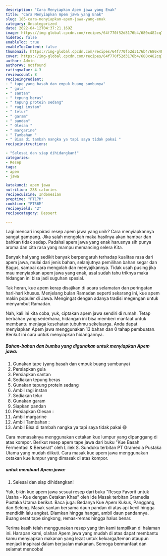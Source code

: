 ```yaml
---
description: "Cara Menyiapkan Apem jawa yang Enak"
title: "Cara Menyiapkan Apem jawa yang Enak"
slug: 185-cara-menyiapkan-apem-jawa-yang-enak
category: Uncategorized
date: 2022-04-12T04:37:21.169Z
image: https://img-global.cpcdn.com/recipes/64f770f52d3176b4/680x482cq70/apem-jawa-foto-resep-utama.jpg
hideToc: false
enableToc: true
enableTocContent: false
thumbnail: https://img-global.cpcdn.com/recipes/64f770f52d3176b4/680x482cq70/apem-jawa-foto-resep-utama.jpg
cover: https://img-global.cpcdn.com/recipes/64f770f52d3176b4/680x482cq70/apem-jawa-foto-resep-utama.jpg
author: Admin
authorAv: notfound
ratingvalue: 4.3
reviewcount: 8
recipeingredient:
- " tape yang basah dan empuk buang sumbunya"
- " gula"
- " santan"
- " tepung beras"
- " tepung protein sedang"
- " ragi instan"
- " telur"
- " garam"
- " pandan"
- " Olesan "
- " margarine"
- " Tambahan "
- " Bisa di tambah nangka ya tapi saya tidak pakai "
recipeinstructions:

- "Selesai dan siap dihidangkan!"
categories:
- Resep
tags:
- apem
- jawa

katakunci: apem jawa 
nutrition: 288 calories
recipecuisine: Indonesian
preptime: "PT17M"
cooktime: "PT56M"
recipeyield: "2"
recipecategory: Dessert

---
```





Lagi mencari inspirasi resep apem jawa yang unik? Cara menyiapkannya sangat gampang. Jika salah mengolah maka hasilnya akan hambar dan bahkan tidak sedap. Padahal apem jawa yang enak harusnya sih punya aroma dan cita rasa yang mampu memancing selera Kita.





Banyak hal yang sedikit banyak berpengaruh terhadap kualitas rasa dari apem jawa, mulai dari jenis bahan, selanjutnya pemilihan bahan segar dan Bagus, sampai cara mengolah dan menyajikannya. Tidak usah pusing jika mau menyiapkan apem jawa yang enak,      asal sudah tahu triknya maka hidangan ini bisa jadi suguhan spesial.














Tak heran, kue apem kerap disajikan di acara selamatan dan peringatan hari-hari khusus. Menjelang bulan Ramadan seperti sekarang ini, kue apem makin populer di Jawa. Mengingat dengan adanya tradisi megengan untuk menyambut Ramadan.






Nah, kali ini kita coba, yuk, ciptakan apem jawa sendiri di rumah. Tetap berbahan yang sederhana, hidangan ini bisa memberi manfaat untuk membantu menjaga kesehatan tubuhmu sekeluarga. Anda dapat menyiapkan Apem jawa menggunakan 13 bahan dan 0 tahap pembuatan. Berikut ini cara untuk menyiapkan hidangannya.

<!--inarticleads1-->

##### Bahan-bahan dan bumbu yang digunakan untuk menyiapkan Apem jawa:

1. Gunakan  tape (yang basah dan empuk buang sumbunya)
1. Persiapkan  gula
1. Persiapkan  santan
1. Sediakan  tepung beras
1. Gunakan  tepung protein sedang
1. Ambil  ragi instan
1. Sediakan  telur
1. Gunakan  garam
1. Siapkan  pandan
1. Persiapkan  Olesan :
1. Ambil  margarine
1. Ambil  Tambahan :
1. Ambil  Bisa di tambah nangka ya tapi saya tidak pakai 😅


Cara memasaknya menggunakan cetakan kue lumpur yang dipanggang di atas kompor. Berikut resep apem tape jawa dari buku &#34;Kue Basah Fermentasi &amp; Berserat&#34; oleh Liliek S. Sundoko terbitan PT Gramedia Pustaka Utama yang mudah diikuti. Cara masak kue apem jawa menggunakan cetakan kue lumpur yang dimasak di atas kompor. 

<!--inarticleads2-->

#####  untuk membuat Apem jawa:


1. Selesai dan siap dihidangkan!

Yuk, bikin kue apem jawa sesuai resep dari buku &#34;Resep Favorit untuk Usaha - Kue dengan Cetakan Khas&#34; oleh Ide Masak terbitan Gramedia Pustaka Utama berikut. Baca juga: Bedanya Kue Apem Kukus, Panggang, dan Selong. Masak santan bersama daun pandan di atas api kecil hingga mendidih lalu angkat. Diamkan hingga hangat, ambil daun pandannya. Buang serat tape singkong, remas-remas hingga halus benar. 

Terima kasih telah menggunakan resep yang tim kami tampilkan di halaman ini. Harapan kami, olahan Apem jawa yang mudah di atas dapat membantu kamu menyiapkan makanan yang lezat untuk keluarga/teman ataupun menjadi inspirasi dalam berjualan makanan. Semoga bermanfaat dan selamat mencoba!
